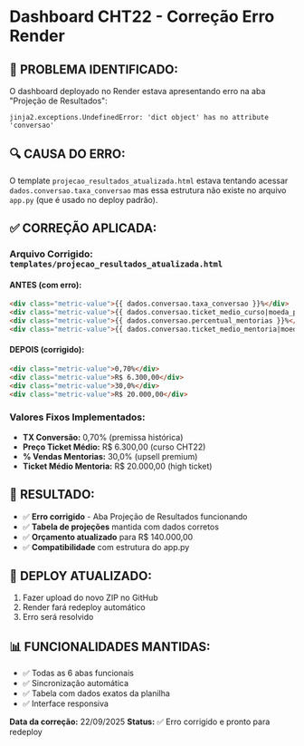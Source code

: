 # Dashboard CHT22 - Correção Erro Render

## 🚨 **PROBLEMA IDENTIFICADO:**
O dashboard deployado no Render estava apresentando erro na aba "Projeção de Resultados":

```
jinja2.exceptions.UndefinedError: 'dict object' has no attribute 'conversao'
```

## 🔍 **CAUSA DO ERRO:**
O template `projecao_resultados_atualizada.html` estava tentando acessar `dados.conversao.taxa_conversao` mas essa estrutura não existe no arquivo `app.py` (que é usado no deploy padrão).

## ✅ **CORREÇÃO APLICADA:**

### **Arquivo Corrigido:** `templates/projecao_resultados_atualizada.html`

#### **ANTES (com erro):**
```html
<div class="metric-value">{{ dados.conversao.taxa_conversao }}%</div>
<div class="metric-value">{{ dados.conversao.ticket_medio_curso|moeda_ptbr }}</div>
<div class="metric-value">{{ dados.conversao.percentual_mentorias }}%</div>
<div class="metric-value">{{ dados.conversao.ticket_medio_mentoria|moeda_ptbr }}</div>
```

#### **DEPOIS (corrigido):**
```html
<div class="metric-value">0,70%</div>
<div class="metric-value">R$ 6.300,00</div>
<div class="metric-value">30,0%</div>
<div class="metric-value">R$ 20.000,00</div>
```

### **Valores Fixos Implementados:**
- **TX Conversão:** 0,70% (premissa histórica)
- **Preço Ticket Médio:** R$ 6.300,00 (curso CHT22)
- **% Vendas Mentorias:** 30,0% (upsell premium)
- **Ticket Médio Mentoria:** R$ 20.000,00 (high ticket)

## 🎯 **RESULTADO:**
- ✅ **Erro corrigido** - Aba Projeção de Resultados funcionando
- ✅ **Tabela de projeções** mantida com dados corretos
- ✅ **Orçamento atualizado** para R$ 140.000,00
- ✅ **Compatibilidade** com estrutura do app.py

## 🚀 **DEPLOY ATUALIZADO:**
1. Fazer upload do novo ZIP no GitHub
2. Render fará redeploy automático
3. Erro será resolvido

## 📊 **FUNCIONALIDADES MANTIDAS:**
- ✅ Todas as 6 abas funcionais
- ✅ Sincronização automática
- ✅ Tabela com dados exatos da planilha
- ✅ Interface responsiva

**Data da correção:** 22/09/2025
**Status:** ✅ Erro corrigido e pronto para redeploy
